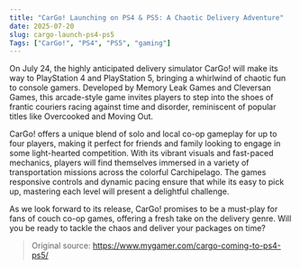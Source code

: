 ```yaml
---
title: "CarGo! Launching on PS4 & PS5: A Chaotic Delivery Adventure"
date: 2025-07-20
slug: cargo-launch-ps4-ps5
Tags: ["CarGo!", "PS4", "PS5", "gaming"]
---
```


On July 24, the highly anticipated delivery simulator CarGo! will make its way to PlayStation 4 and PlayStation 5, bringing a whirlwind of chaotic fun to console gamers. Developed by Memory Leak Games and Cleversan Games, this arcade-style game invites players to step into the shoes of frantic couriers racing against time and disorder, reminiscent of popular titles like Overcooked and Moving Out.

CarGo! offers a unique blend of solo and local co-op gameplay for up to four players, making it perfect for friends and family looking to engage in some light-hearted competition. With its vibrant visuals and fast-paced mechanics, players will find themselves immersed in a variety of transportation missions across the colorful Carchipelago. The games responsive controls and dynamic pacing ensure that while its easy to pick up, mastering each level will present a delightful challenge.

As we look forward to its release, CarGo! promises to be a must-play for fans of couch co-op games, offering a fresh take on the delivery genre. Will you be ready to tackle the chaos and deliver your packages on time?

> Original source: https://www.mygamer.com/cargo-coming-to-ps4-ps5/